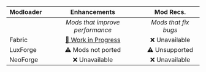 | Modloader | Enhancements | Mod Recs. |
| --- | :---: | :---: | 
|  | *Mods that improve performance* | *Mods that fix bugs* | *Enhancements to the game that are Vanilla compatible* |
| Fabric | [🚧 Work in Progress](fabric/enhancements.md) | ❌ Unavailable |
| LuxForge | ⚠ Mods not ported | ⚠ Unsupported |
| NeoForge | ❌ Unavailable | ❌ Unavailable |


<!-- TODO do forge enhancements and add tips, no chat reports -->